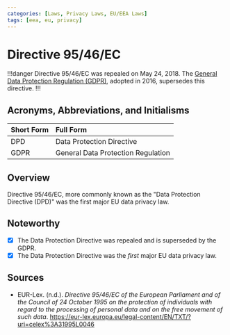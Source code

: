 ```yaml
---
categories: [Laws, Privacy Laws, EU/EEA Laws]
tags: [eea, eu, privacy]
---
```


# Directive 95/46/EC

!!!danger
Directive 95/46/EC was repealed on May 24, 2018. The [General Data Protection Regulation (GDPR)](/laws/gdpr.md), adopted in 2016, supersedes this directive.
!!!

## Acronyms, Abbreviations, and Initialisms

Short Form | Full Form
:--- | :---
DPD | Data Protection Directive
GDPR | General Data Protection Regulation

## Overview

Directive 95/46/EC, more commonly known as the "Data Protection Directive (DPD)" was the first major EU data privacy law.

## Noteworthy

- [x] The Data Protection Directive was repealed and is superseded by the GDPR.
- [x] The Data Protection Directive was the *first* major EU data privacy law.

## Sources

- EUR-Lex. (n.d.). *Directive 95/46/EC of the European Parliament and of the Council of 24 October 1995 on the protection of individuals with regard to the processing of personal data and on the free movement of such data*. https://eur-lex.europa.eu/legal-content/EN/TXT/?uri=celex%3A31995L0046